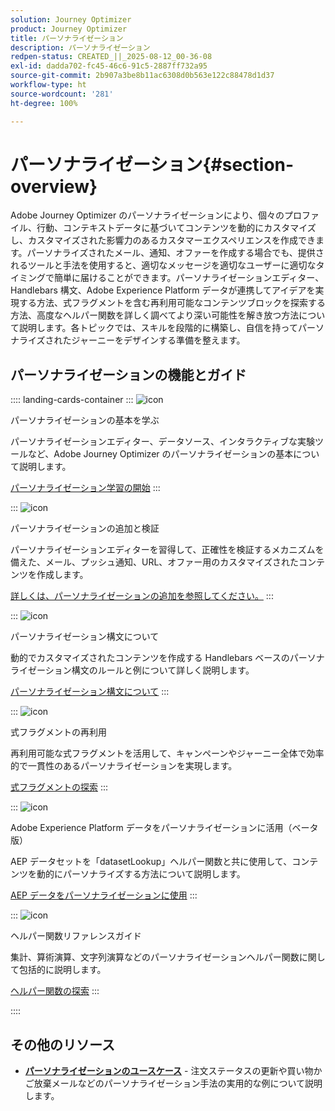 ```yaml
---
solution: Journey Optimizer
product: Journey Optimizer
title: パーソナライゼーション
description: パーソナライゼーション
redpen-status: CREATED_||_2025-08-12_00-36-08
exl-id: dadda702-fc45-46c6-91c5-2887ff732a95
source-git-commit: 2b907a3be8b11ac6308d0b563e122c88478d1d37
workflow-type: ht
source-wordcount: '281'
ht-degree: 100%

---
```


# パーソナライゼーション{#section-overview}

Adobe Journey Optimizer のパーソナライゼーションにより、個々のプロファイル、行動、コンテキストデータに基づいてコンテンツを動的にカスタマイズし、カスタマイズされた影響力のあるカスタマーエクスペリエンスを作成できます。パーソナライズされたメール、通知、オファーを作成する場合でも、提供されるツールと手法を使用すると、適切なメッセージを適切なユーザーに適切なタイミングで簡単に届けることができます。パーソナライゼーションエディター、Handlebars 構文、Adobe Experience Platform データが連携してアイデアを実現する方法、式フラグメントを含む再利用可能なコンテンツブロックを探索する方法、高度なヘルパー関数を詳しく調べてより深い可能性を解き放つ方法について説明します。各トピックでは、スキルを段階的に構築し、自信を持ってパーソナライズされたジャーニーをデザインする準備を整えます。

## パーソナライゼーションの機能とガイド

:::: landing-cards-container
:::
![icon](https://cdn.experienceleague.adobe.com/icons/circle-play.svg)

パーソナライゼーションの基本を学ぶ

パーソナライゼーションエディター、データソース、インタラクティブな実験ツールなど、Adobe Journey Optimizer のパーソナライゼーションの基本について説明します。

[パーソナライゼーション学習の開始](../using/personalization/personalize.md)
:::

:::
![icon](https://cdn.experienceleague.adobe.com/icons/list-check.svg)

パーソナライゼーションの追加と検証

パーソナライゼーションエディターを習得して、正確性を検証するメカニズムを備えた、メール、プッシュ通知、URL、オファー用のカスタマイズされたコンテンツを作成します。

[詳しくは、パーソナライゼーションの追加を参照してください。](../using/personalization/personalization-build-expressions.md)
:::

:::
![icon](https://cdn.experienceleague.adobe.com/icons/code-branch.svg)

パーソナライゼーション構文について

動的でカスタマイズされたコンテンツを作成する Handlebars ベースのパーソナライゼーション構文のルールと例について詳しく説明します。

[パーソナライゼーション構文について](../using/personalization/personalization-syntax.md)
:::

:::
![icon](https://cdn.experienceleague.adobe.com/icons/puzzle-piece.svg)

式フラグメントの再利用

再利用可能な式フラグメントを活用して、キャンペーンやジャーニー全体で効率的で一貫性のあるパーソナライゼーションを実現します。

[式フラグメントの探索](../using/personalization/use-expression-fragments.md)
:::

:::
![icon](https://cdn.experienceleague.adobe.com/icons/database.svg)

Adobe Experience Platform データをパーソナライゼーションに活用（ベータ版）

AEP データセットを「datasetLookup」ヘルパー関数と共に使用して、コンテンツを動的にパーソナライズする方法について説明します。

[AEP データをパーソナライゼーションに使用](../using/personalization/aep-data-perso.md)
:::

:::
![icon](https://cdn.experienceleague.adobe.com/icons/screwdriver-wrench.svg)

ヘルパー関数リファレンスガイド

集計、算術演算、文字列演算などのパーソナライゼーションヘルパー関数に関して包括的に説明します。

[ヘルパー関数の探索](functions-landing-page.md)
:::

::::


## その他のリソース

- **[パーソナライゼーションのユースケース](personalization-use-cases-landing-page.md)** - 注文ステータスの更新や買い物かご放棄メールなどのパーソナライゼーション手法の実用的な例について説明します。
